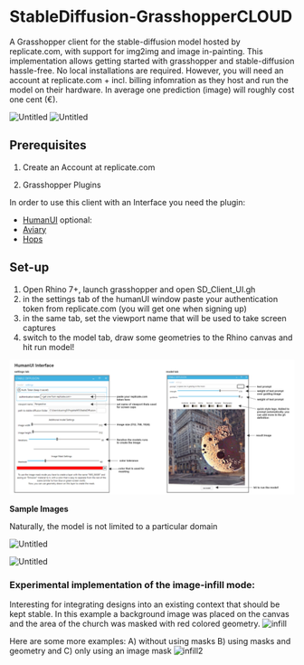# StableDiffusion-GrasshopperCLOUD
A Grasshopper client for the stable-diffusion model hosted by replicate.com, with support for img2img and image in-painting. This implementation allows getting started with grasshopper and stable-diffusion
hassle-free. No local installations are required. However, you will need an account at replicate.com + incl. billing infomration as they host and run the model on their hardware. In average one prediction (image) will roughly cost one cent (€).


![Untitled](https://github.com/SerjoschDuering/Grasshopper-StableDiffusion/raw/main/images/Untitled.png)
![Untitled](https://github.com/SerjoschDuering/Grasshopper-StableDiffusion/raw/main/images/spcow.PNG)

## Prerequisites

1) Create an Account at replicate.com 

2) Grasshopper Plugins

In order to use this client with an Interface you need the plugin:
- [HumanUI](https://www.food4rhino.com/en/app/human-ui)
optional:
- [Aviary](https://www.food4rhino.com/en/app/aviary)
- [Hops](https://developer.rhino3d.com/guides/compute/hops-component/)


## Set-up

1. Open Rhino 7+, launch grasshopper and open SD_Client_UI.gh
2. in the settings tab of the humanUI window paste your authentication token from replicate.com (you will get one when signing up)
3. in the same tab, set the viewport name that will be used to take screen captures
4. switch to the model tab, draw some geometries to the Rhino canvas and hit run model!

![Untitled](https://github.com/SerjoschDuering/StableDiffusion-GrasshopperCLOUD/raw/main/docs/UIA.PNG)

**Sample Images** 

Naturally, the model is not limited to a particular domain

![Untitled](https://github.com/SerjoschDuering/Grasshopper-StableDiffusion/raw/main/images/Untitled%202.png)

![Untitled](https://github.com/SerjoschDuering/Grasshopper-StableDiffusion/raw/main/images/Untitled%203.png)

### Experimental implementation of the image-infill mode:
Interesting for integrating designs into an existing context that should be kept stable. In this example a background image was placed on the canvas and the area of the church was masked with red colored geometry. 
![infill](https://github.com/SerjoschDuering/StableDiffusion-Grasshopper/raw/main/docs/assets/grasshopper/infill.png)

Here are some more examples: A) without using masks B) using masks and geometry and C) only using an image mask
![infill2](https://github.com/SerjoschDuering/StableDiffusion-GrasshopperCLOUD/raw/main/docs/infillExamples.PNG)
